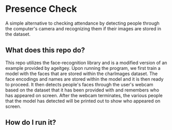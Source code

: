 # Presence Check
A simple alternative to checking attendance by detecting people through the computer's camera and recognizing them if their images are stored in the dataset. 

## What does this repo do?
This repo utilizes the face-recognition library and is a modified version of an example provided by ageitgey. Upon running the program, we first train a model with the faces that are stored within the charImages dataset. The face encodings and names are stored within the model and it is then ready to proceed. It then detects people's faces through the user's webcam based on the dataset that it has been provided with and remembers who has appeared on screen. After the webcam terminates, the various people that the model has detected will be printed out to show who appeared on screen.

## How do I run it?
